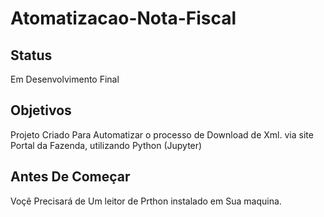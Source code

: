 # Atomatizacao-Nota-Fiscal

## Status

Em Desenvolvimento Final

## Objetivos

Projeto Criado Para Automatizar o processo de Download de Xml. via site Portal da Fazenda, utilizando Python (Jupyter)

## Antes De Começar 
 
Voçê Precisará de Um leitor de Prthon instalado em Sua maquina.
